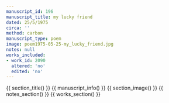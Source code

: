 ```yaml
---
manuscript_id: 196
manuscript_title: my lucky friend
dated: 25/5/1975
circa: ''
method: carbon
manuscript_type: poem
image: poem1975-05-25-my_lucky_friend.jpg
notes: null
works_included:
- work_id: 2090
  altered: 'no'
  edited: 'no'
---
```


{{ section_title() }}
{{ manuscript_info() }}
{{ section_image() }}
{{ notes_section() }}
{{ works_section() }}

